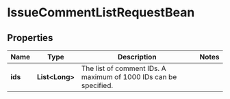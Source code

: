 # IssueCommentListRequestBean

## Properties
Name | Type | Description | Notes
------------ | ------------- | ------------- | -------------
**ids** | **List&lt;Long&gt;** | The list of comment IDs. A maximum of 1000 IDs can be specified. | 
